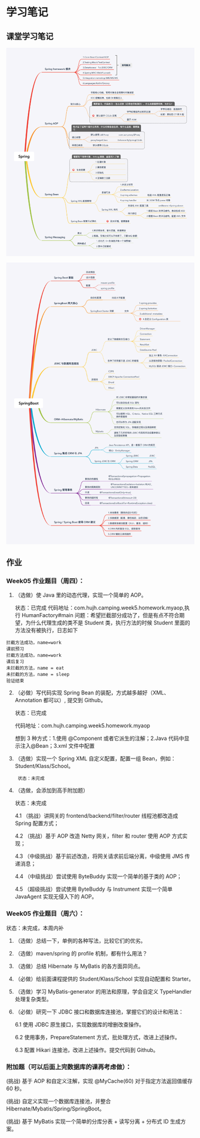 # 学习笔记

## 课堂学习笔记
![spring](Spring.png)

![springboot](SpringBoot.png)


## 作业

### Week05 作业题目（周四）：

1. （选做）使 Java 里的动态代理，实现一个简单的 AOP。
    
    状态：已完成
    代码地址：com.hujh.camping.week5.homework.myaop,执行 HumanFactory#main
    问题：希望拦截部分成功了，但是有点不符合期望，为什么代理生成的类不是 Student 类，执行方法的时候 Student 里面的方法没有被执行，日志如下
```
拦截方法成功，name=work
课前预习
拦截方法成功，name=work
课后复习
未拦截的方法，name = eat
未拦截的方法，name = sleep
验证结束
```
    
2. （必做）写代码实现 Spring Bean 的装配，方式越多越好（XML、Annotation 都可以）, 提交到 Github。

    状态：已完成
    
    代码地址：com.hujh.camping.week5.homework.myaop
    
    想到 3 种方式：1.使用 @Component 或者它派生的注解；2.Java 代码中显示注入@Bean；3.xml 文件中配置<bean>
    
3. （选做）实现一个 Spring XML 自定义配置，配置一组 Bean，例如：Student/Klass/School。

        状态：未完成
        
4. （选做，会添加到高手附加题）
    
    状态：未完成

    4.1 （挑战）讲网关的 frontend/backend/filter/router 线程池都改造成 Spring 配置方式；

    4.2 （挑战）基于 AOP 改造 Netty 网关，filter 和 router 使用 AOP 方式实现；

    4.3 （中级挑战）基于前述改造，将网关请求前后端分离，中级使用 JMS 传递消息；

    4.4 （中级挑战）尝试使用 ByteBuddy 实现一个简单的基于类的 AOP；

    4.5 （超级挑战）尝试使用 ByteBuddy 与 Instrument 实现一个简单 JavaAgent 实现无侵入下的 AOP。

### Week05 作业题目（周六）：
状态：未完成，本周内补


1. （选做）总结一下，单例的各种写法，比较它们的优劣。
2. （选做）maven/spring 的 profile 机制，都有什么用法？
3. （选做）总结 Hibernate 与 MyBatis 的各方面异同点。
4. （必做）给前面课程提供的 Student/Klass/School 实现自动配置和 Starter。
5. （选做）学习 MyBatis-generator 的用法和原理，学会自定义 TypeHandler 处理复杂类型。
6. （必做）研究一下 JDBC 接口和数据库连接池，掌握它们的设计和用法：

    6.1 使用 JDBC 原生接口，实现数据库的增删改查操作。
    
    6.2 使用事务，PrepareStatement 方式，批处理方式，改进上述操作。
    
    6.3 配置 Hikari 连接池，改进上述操作。提交代码到 Github。

### 附加题（可以后面上完数据库的课再考虑做）：

(挑战) 基于 AOP 和自定义注解，实现 @MyCache(60) 对于指定方法返回值缓存 60 秒。

(挑战) 自定义实现一个数据库连接池，并整合 Hibernate/Mybatis/Spring/SpringBoot。

(挑战) 基于 MyBatis 实现一个简单的分库分表 + 读写分离 + 分布式 ID 生成方案。